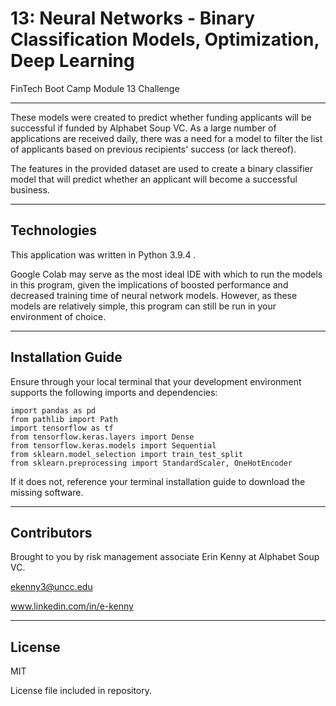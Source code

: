 # 13: Neural Networks - Binary Classification Models, Optimization, Deep Learning
FinTech Boot Camp Module 13 Challenge

---

These models were created to predict whether funding applicants will be successful if funded by Alphabet Soup VC. As a large number of applications are received daily, there was a need for a model to filter the list of applicants based on previous recipients' success (or lack thereof).

The features in the provided dataset are used to create a binary classifier model that will predict whether an applicant will become a successful business.

---

## Technologies

This application was written in Python 3.9.4 . 

Google Colab may serve as the most ideal IDE with which to run the models in this program, given the implications of boosted performance and decreased training time of neural network models. However, as these models are relatively simple, this program can still be run in your environment of choice.

---

## Installation Guide

Ensure through your local terminal that your development environment supports the following imports and dependencies:

```
import pandas as pd
from pathlib import Path
import tensorflow as tf
from tensorflow.keras.layers import Dense
from tensorflow.keras.models import Sequential
from sklearn.model_selection import train_test_split
from sklearn.preprocessing import StandardScaler, OneHotEncoder
```

If it does not, reference your terminal installation guide to download the missing software.

---

## Contributors

Brought to you by risk management associate Erin Kenny at Alphabet Soup VC.

ekenny3@uncc.edu

www.linkedin.com/in/e-kenny

---

## License

MIT

License file included in repository.

